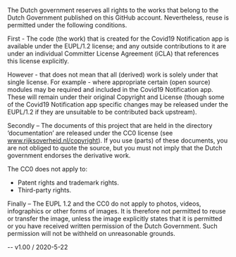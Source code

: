 The Dutch government reserves all rights to the works that belong to the Dutch Government published on this GitHub account. Nevertheless, reuse is permitted under the following conditions.
 
First - The code (the work) that is created for the Covid19 Notification app is available under the EUPL/1.2 license; and any outside contributions to it are under an individual Committer License Agreement (iCLA) that references this license explicitly.
 
However - that does not mean that all (derived) work is solely under that single license. For example - where appropriate certain (open source) modules may be required and included in the Covid19 Notification app. These will remain under their original Copyright and License (though some of the Covid19 Notification app specific changes may be released under the EUPL/1.2 if they are unsuitable to be contributed back upstream).
 
Secondly – The documents of this project that are held in the directory ‘documentation’ are released under the CC0 license (see www.rijksoverheid.nl/copyright). If you use (parts) of these documents, you are not obliged to quote the source, but you must not imply that the Dutch government endorses the derivative work.
 
The CC0 does not apply to:
 
- Patent rights and trademark rights.
- Third-party rights. 
 
Finally – The EUPL 1.2 and the CC0 do not apply to photos, videos, infographics or other forms of images. It is therefore not permitted to reuse or transfer the image, unless the image explicitly states that it is permitted or you have received written permission of the Dutch Government. Such permission will not be withheld on unreasonable grounds.

-- 
v1.00 / 2020-5-22
